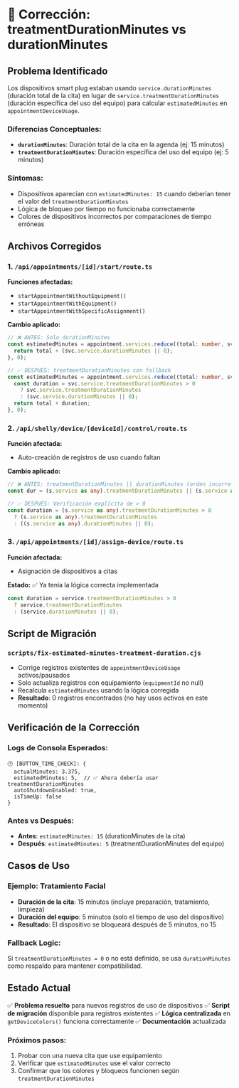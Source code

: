 # 🔧 Corrección: treatmentDurationMinutes vs durationMinutes

## Problema Identificado

Los dispositivos smart plug estaban usando `service.durationMinutes` (duración total de la cita) en lugar de `service.treatmentDurationMinutes` (duración específica del uso del equipo) para calcular `estimatedMinutes` en `appointmentDeviceUsage`.

### Diferencias Conceptuales:
- **`durationMinutes`**: Duración total de la cita en la agenda (ej: 15 minutos)
- **`treatmentDurationMinutes`**: Duración específica del uso del equipo (ej: 5 minutos)

### Síntomas:
- Dispositivos aparecían con `estimatedMinutes: 15` cuando deberían tener el valor del `treatmentDurationMinutes`
- Lógica de bloqueo por tiempo no funcionaba correctamente
- Colores de dispositivos incorrectos por comparaciones de tiempo erróneas

## Archivos Corregidos

### 1. `/api/appointments/[id]/start/route.ts`
**Funciones afectadas:**
- `startAppointmentWithoutEquipment()`
- `startAppointmentWithEquipment()`  
- `startAppointmentWithSpecificAssignment()`

**Cambio aplicado:**
```typescript
// ❌ ANTES: Solo durationMinutes
const estimatedMinutes = appointment.services.reduce((total: number, svc: any) => {
  return total + (svc.service.durationMinutes || 0);
}, 0);

// ✅ DESPUÉS: treatmentDurationMinutes con fallback
const estimatedMinutes = appointment.services.reduce((total: number, svc: any) => {
  const duration = svc.service.treatmentDurationMinutes > 0 
    ? svc.service.treatmentDurationMinutes 
    : (svc.service.durationMinutes || 0);
  return total + duration;
}, 0);
```

### 2. `/api/shelly/device/[deviceId]/control/route.ts`
**Función afectada:**
- Auto-creación de registros de uso cuando faltan

**Cambio aplicado:**
```typescript
// ❌ ANTES: treatmentDurationMinutes || durationMinutes (orden incorrecto)
const dur = (s.service as any).treatmentDurationMinutes || (s.service as any).durationMinutes || 0

// ✅ DESPUÉS: Verificación explícita de > 0
const duration = (s.service as any).treatmentDurationMinutes > 0 
  ? (s.service as any).treatmentDurationMinutes 
  : ((s.service as any).durationMinutes || 0);
```

### 3. `/api/appointments/[id]/assign-device/route.ts`
**Función afectada:**
- Asignación de dispositivos a citas

**Estado:** ✅ Ya tenía la lógica correcta implementada
```typescript
const duration = service.treatmentDurationMinutes > 0 
  ? service.treatmentDurationMinutes 
  : (service.durationMinutes || 0);
```

## Script de Migración

### `scripts/fix-estimated-minutes-treatment-duration.cjs`
- Corrige registros existentes de `appointmentDeviceUsage` activos/pausados
- Solo actualiza registros con equipamiento (`equipmentId` no null)
- Recalcula `estimatedMinutes` usando la lógica corregida
- **Resultado**: 0 registros encontrados (no hay usos activos en este momento)

## Verificación de la Corrección

### Logs de Consola Esperados:
```
🕒 [BUTTON_TIME_CHECK]: {
  actualMinutes: 3.375,
  estimatedMinutes: 5,  // ✅ Ahora debería usar treatmentDurationMinutes
  autoShutdownEnabled: true,
  isTimeUp: false
}
```

### Antes vs Después:
- **Antes**: `estimatedMinutes: 15` (durationMinutes de la cita)
- **Después**: `estimatedMinutes: 5` (treatmentDurationMinutes del equipo)

## Casos de Uso

### Ejemplo: Tratamiento Facial
- **Duración de la cita**: 15 minutos (incluye preparación, tratamiento, limpieza)
- **Duración del equipo**: 5 minutos (solo el tiempo de uso del dispositivo)
- **Resultado**: El dispositivo se bloqueará después de 5 minutos, no 15

### Fallback Logic:
Si `treatmentDurationMinutes = 0` o no está definido, se usa `durationMinutes` como respaldo para mantener compatibilidad.

## Estado Actual

✅ **Problema resuelto** para nuevos registros de uso de dispositivos
✅ **Script de migración** disponible para registros existentes
✅ **Lógica centralizada** en `getDeviceColors()` funciona correctamente
✅ **Documentación** actualizada

### Próximos pasos:
1. Probar con una nueva cita que use equipamiento
2. Verificar que `estimatedMinutes` use el valor correcto
3. Confirmar que los colores y bloqueos funcionen según `treatmentDurationMinutes` 